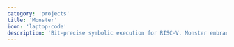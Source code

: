 ```yaml
---
category: 'projects'
title: 'Monster'
icon: 'laptop-code'
description: 'Bit-precise symbolic execution for RISC-V. Monster embraces the incompletness of the symbolic execution problem and uses an simple but powerful custom SMT solver'
---
```

